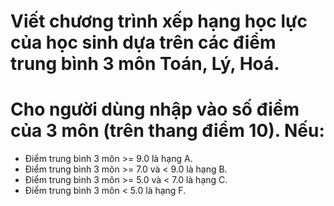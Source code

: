 # Viết chương trình xếp hạng học lực của học sinh dựa trên các điểm trung bình 3 môn Toán, Lý, Hoá.
# Cho người dùng nhập vào số điểm của 3 môn (trên thang điểm 10). Nếu:
- Điểm trung bình 3 môn >= 9.0 là hạng A.
- Điểm trung bình 3 môn >= 7.0 và < 9.0 là hạng B.
- Điểm trung bình 3 môn >= 5.0 và < 7.0 là hạng C.
- Điểm trung bình 3 môn <  5.0 là hạng F.